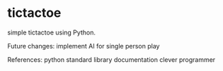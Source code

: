 # tictactoe
simple tictactoe using Python. 

Future changes:
implement AI for single person play

References:
python standard library documentation
clever programmer
